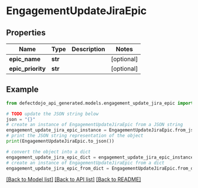 # EngagementUpdateJiraEpic


## Properties

Name | Type | Description | Notes
------------ | ------------- | ------------- | -------------
**epic_name** | **str** |  | [optional] 
**epic_priority** | **str** |  | [optional] 

## Example

```python
from defectdojo_api_generated.models.engagement_update_jira_epic import EngagementUpdateJiraEpic

# TODO update the JSON string below
json = "{}"
# create an instance of EngagementUpdateJiraEpic from a JSON string
engagement_update_jira_epic_instance = EngagementUpdateJiraEpic.from_json(json)
# print the JSON string representation of the object
print(EngagementUpdateJiraEpic.to_json())

# convert the object into a dict
engagement_update_jira_epic_dict = engagement_update_jira_epic_instance.to_dict()
# create an instance of EngagementUpdateJiraEpic from a dict
engagement_update_jira_epic_from_dict = EngagementUpdateJiraEpic.from_dict(engagement_update_jira_epic_dict)
```
[[Back to Model list]](../README.md#documentation-for-models) [[Back to API list]](../README.md#documentation-for-api-endpoints) [[Back to README]](../README.md)


